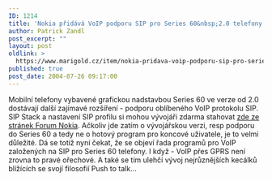 ```yaml
---
ID: 1214
title: 'Nokia přidává VoIP podporu SIP pro Series 60&nbsp;2.0 telefony'
author: Patrick Zandl
post_excerpt: ""
layout: post
oldlink: >
  https://www.marigold.cz/item/nokia-pridava-voip-podporu-sip-pro-series-60-2-0-telefony
published: true
post_date: 2004-07-26 09:17:00
---
```

<p>
Mobilní telefony vybavené grafickou nadstavbou Series 60 ve verze od 2.0 dostávají další zajímavé rozšíření - podporu oblíbeného VoIP protokolu SIP. SIP Stack a nastavení SIP profilu si mohou vývojáři zdarma stahovat <a href="http://www.forum.nokia.com/main/0,6566,034-561,00.html">zde ze stránek Forum Nokia</a>. Ačkoliv jde zatím o vývojářskou verzi, resp podporu do Series 60 a tedy ne o hotový program pro koncové uživatele, je to velmi důležité. Dá se totiž nyní čekat, že se objeví řada programů pro VoIP založených na SIP pro Series 60 telefony. I když - VoIP přes GPRS není zrovna to pravé ořechové. A také se tím ulehčí vývoj nejrůznějších kecálků blížících se svojí filosofií Push to talk...
</p>
